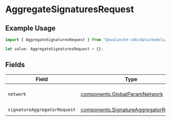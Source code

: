 # AggregateSignaturesRequest

## Example Usage

```typescript
import { AggregateSignaturesRequest } from "@avalanche-sdk/data/models/operations";

let value: AggregateSignaturesRequest = {};
```

## Fields

| Field                                                                                          | Type                                                                                           | Required                                                                                       | Description                                                                                    | Example                                                                                        |
| ---------------------------------------------------------------------------------------------- | ---------------------------------------------------------------------------------------------- | ---------------------------------------------------------------------------------------------- | ---------------------------------------------------------------------------------------------- | ---------------------------------------------------------------------------------------------- |
| `network`                                                                                      | [components.GlobalParamNetwork](../../models/components/globalparamnetwork.md)                 | :heavy_minus_sign:                                                                             | Either mainnet or testnet/fuji.                                                                | mainnet                                                                                        |
| `signatureAggregatorRequest`                                                                   | [components.SignatureAggregatorRequest](../../models/components/signatureaggregatorrequest.md) | :heavy_check_mark:                                                                             | N/A                                                                                            |                                                                                                |